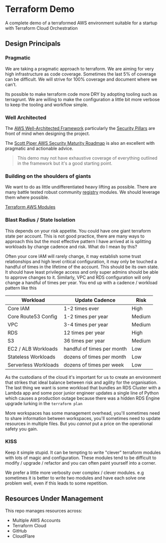 # Terraform Demo

A complete demo of a terraformed AWS environment suitable for a startup with Terraform Cloud Orchestration

## Design Principals

### Pragmatic

We are taking a pragmatic approach to terraform. We are aiming for very high infrastructure as code coverage.
Sometimes the last 5% of coverage can be difficult. We will strive for 100% coverage and document where we can't.

Its possible to make terraform code more DRY by adopting tooling such as terragrunt. We are willing to make the
configuration a little bit more verbose to keep the tooling and workflow simple.

### Well Architected

The [AWS Well-Architected Framework](https://aws.amazon.com/architecture/well-architected) particularly the 
[Security Pillars](https://docs.aws.amazon.com/wellarchitected/latest/security-pillar/welcome.html) are front of mind when
designing the project. 

The [Scott Piper AWS Security Maturity Roadmap](https://summitroute.com/downloads/aws_security_maturity_roadmap-Summit_Route.pdf) is
also an excellent with pragmatic and actionable advice.

> This demo may not have exhaustive coverage of everything outlined in the framework but it's a good starting point.


### Building on the shoulders of giants

We want to do as little undifferentiated heavy lifting as possible. There are many battle tested robust community
[registry](https://registry.terraform.io/) modules. We should leverage them where possible.

[Terraform AWS Modules](https://github.com/terraform-aws-modules)

### Blast Radius / State Isolation

This depends on your risk appetite. You could have one giant terraform state per account. This is not good practice,
there are many ways to approach this but the most effective pattern I have arrived at is splitting workloads by change
cadence and risk. What do I mean by this?

Often your core IAM will rarely change, it may establish some trust relationships and high level critical configuration,
it may only be touched a handful of times in the lifetime of the account. This should be its own state. It should have
least privilege access and only super admins should be able to approve changes to it. Similarly, VPC and RDS configuration
will only change a handful of times per year. You end up with a cadence / workload pattern like this

| Workload             | Update Cadence             | Risk   |
|----------------------|----------------------------|--------|
| Core IAM             | 1-2 times ever             | High   |
| Core Route53 Config  | 1-2 times per year         | Medium |
| VPC                  | 3-4 times per year         | Medium |
| RDS                  | 12 times per year          | High   |
| S3                   | 36 times per year          | Medium |
| EC2 / ALB Workloads  | handful of times per month | Low    |
| Stateless Workloads  | dozens of times per month  | Low    |
| Serverless Workloads | dozens of times per week   | Low    |

As the custodians of the cloud it's important for us to create an environment that strikes that ideal balance between risk
and agility for the organisation. The last thing we want is some workload that bundles an RDS Cluster with a Lambda app
and some poor junior engineer updates a single line of Python which causes a production outage because there
was a hidden RDS Engine upgrade lurking in the `terraform plan`

More workspaces has some management overhead, you'll sometimes need to share information between workspaces, you'll sometimes
need to update resources in multiple files. But you _cannot_ put a price on the operational safety you gain.

### KISS

Keep it simple stupid. It can be tempting to write "clever" terraform modules with lots of magic and configuration. These
modules tend to be difficult to modify / upgrade / refactor and you can often paint yourself into a corner.

We prefer a little more verbosity over complex / clever modules. e.g sometimes it is better to write two modules and have
each solve one problem well, even if this leads to some repetition.

## Resources Under Management

This repo manages resources across:

- Multiple AWS Accounts
- Terraform Cloud
- GitHub
- CloudFlare